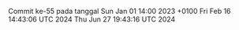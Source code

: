 Commit ke-55 pada tanggal Sun Jan 01 14:00 2023 +0100
Fri Feb 16 14:43:06 UTC 2024
Thu Jun 27 19:43:16 UTC 2024
